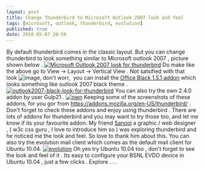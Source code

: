 ```yaml
---
layout: post
title: Change Thunderbird to Microsoft Outlook 2007 look and feel
tags: [microsoft, outlook, thunderbird, evolution]
published: true
date: 2010-05-07 20:59
---
```

By default thunderbird comes in the classic layout. But you can change thunderbird to look something similar to Microsoft outlook 2007 , picture shown below .  [![Microsoft Outlook 2007 look for thunderbird](http://farm5.static.flickr.com/4063/4586457417_1d3e48d8cb.jpg)](http://www.flickr.com/photos/harikt/4586457417/)  Do make like the above go to View -\> Layout -\> Vertical View . Not satsified with that look ![image](http://harikt.com/sites/all/libraries/fckeditor/editor/images/smiley/msn/regular_smile.gif), don't worr,  you can install the [Office Black 1.5.1 addon](https://addons.mozilla.org/en-US/thunderbird/addon/8076) which looks something like outlook 2007 black theme .  [![outlook2007-black-look-for-thunderbird](http://farm5.static.flickr.com/4033/4587086152_f123478de7.jpg)](http://www.flickr.com/photos/harikt/4587086152/ "outlook2007-black-look-for-thunderbird by K T Hari, on Flickr")  You can also try the own 2.4.0 addon by user Gulp21 .  [![own](http://farm5.static.flickr.com/4065/4587084616_16cc10689e.jpg)](http://www.flickr.com/photos/harikt/4587084616/ "own theme for thunderbird to have an outlook look and feel")  Keeping some of the screenshots of these addons, for you gor from https://addons.mozilla.org/en-US/thunderbird/ . Don't forget to check these addons and enjoy using thunderbird . There are lots of addons for thunderbird and you may want to try those too, and let me know if its your favourite addon.  My friend [Sanooj](http://twitter.com/sanooj007) a graphic / web designer , ( w3c css guru , I love to introduce him so ) was exploring thunderbird and he noticed me the look and feel. So love to thank him about this.  You can also try the evolution mail client which comes as the default mail client for Ubuntu 10.04.  [![evolution](http://farm5.static.flickr.com/4056/4587079888_7436abee44.jpg)](http://www.flickr.com/photos/harikt/4587079888/ "evolution mail client by K T Hari, on Flickr")  Oh yes try Ubuntu 10.04 too , don't forget to see the look and feel of it . Its easy to configure your BSNL EVDO device in Ubuntu 10.04 , just a few clicks . Explore . . .   

